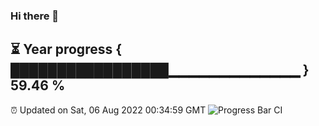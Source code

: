 ### Hi there 👋
⏳ Year progress { █████████████████▁▁▁▁▁▁▁▁▁▁▁▁▁ } 59.46 %
---
⏰ Updated on Sat, 06 Aug 2022 00:34:59 GMT
![Progress Bar CI](https://github.com/Moyi321/Moyi321/workflows/Progress%20Bar%20CI/badge.svg)
